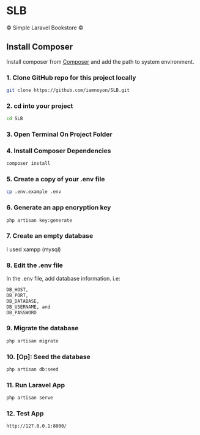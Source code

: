 # SLB
&copy; Simple Laravel Bookstore &copy; 
## Install Composer
Install composer from [Composer](https://getcomposer.org/) and 
add the path to system environment.

### 1. Clone GitHub repo for this project locally
```sh
git clone https://github.com/iamnoyon/SLB.git
```
### 2. cd into your project
```sh
cd SLB
```
### 3. Open Terminal On Project Folder
### 4. Install Composer Dependencies
```sh
composer install
```
### 5. Create a copy of your .env file
```sh
cp .env.example .env
```
### 6. Generate an app encryption key
```sh
php artisan key:generate
```
### 7. Create an empty database
I used xampp (mysql)
### 8. Edit the .env file
In the .env file, add database information. i.e:
```sh
DB_HOST,
DB_PORT,
DB_DATABASE,
DB_USERNAME, and
DB_PASSWORD
```
### 9. Migrate the database
```sh
php artisan migrate
```
### 10. [Op]: Seed the database
```sh
php artisan db:seed
```
### 11. Run Laravel App
```sh
php artisan serve
```

### 12. Test App
```sh
http://127.0.0.1:8000/
```
